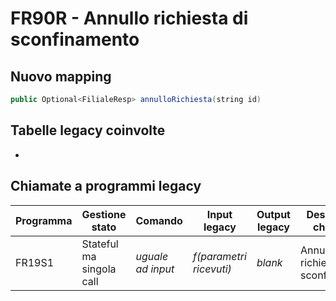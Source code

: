 # FR90R - Annullo richiesta di sconfinamento

## Nuovo mapping
```java
public Optional<FilialeResp> annulloRichiesta(string id)
```

## Tabelle legacy coinvolte
- 

## Chiamate a programmi legacy

| Programma | Gestione stato           | Comando           | Input legacy            | Output legacy           | Descrizione chiamata                | Dettaglio       |
| --------- | ------------------------ | ----------------- | ----------------------- | ----------------------- | ----------------------------------- | ------------------- |
| FR19S1    | Stateful ma singola call | *uguale ad input* | *f(parametri ricevuti)* | *blank*                 | Annullo richiesta di sconfinamento  | [FR19S1](FR19S1.md) |
